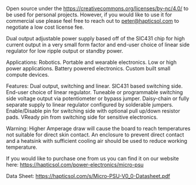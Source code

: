 Open source under the https://creativecommons.org/licenses/by-nc/4.0/ to be used for personal projects.
However, if you would like to use it for commercial use please feel free to reach out to peter@hapticsol.com to negotiate a low cost license fee.

Dual output adjustable power supply based off of the SIC431 chip for high current output in a very small form factor and end-user choice of linear side regulator for low ripple output or standby power.

Applications: 
Robotics.
Portable and wearable electronics.
Low or high power applications.
Battery powered electronics.
Custom built small compute devices.

Features:
Dual output, switching and linear.
SIC431 based switching side.
End-user choice of linear regulator.
Tuneable or programmable switching side voltage output via potentiometer or bypass jumper.
Daisy-chain or fully separate supply to linear regulator configured by solderable jumpers.
Enable/Disable pin for switching side with optional pull up/down resistor pads.
VReady pin from switching side for sensitive electronics.

Warning: Higher Amperage draw will cause the board to reach temperatures not suitable for direct skin contact. An enclosure to prevent direct contact and a heatsink with sufficient cooling air should be used to reduce working temperature.

If you would like to purchase one from us you can find it on our website here:
https://hapticsol.com/power-electronics/micro-psu

Data Sheet: https://hapticsol.com/s/Micro-PSU-V0_0-Datasheet.pdf
